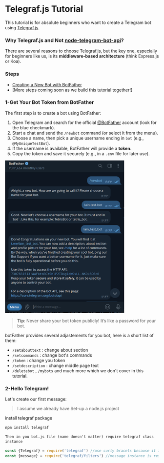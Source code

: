 # Telegraf.js Tutorial 

This tutorial is for absolute beginners who want to create a Telegram bot using [Telegraf.js](https://telegraf.js.org/).

### Why Telegraf.js and Not [node-telegram-bot-api](https://github.com/yagop/node-telegram-bot-api)?
There are several reasons to choose Telegraf.js, but the key one, especially for beginners like us, is its **middleware-based architecture** (think Express.js or Koa).

### Steps
- [Creating a New Bot with BotFather](#1-get-your-bot-token-from-botfather)
- [More steps coming soon as we build this tutorial together!]

### 1-Get Your Bot Token from BotFather
The first step is to create a bot using BotFather:

1. Open Telegram and search for the official [@BotFather](https://t.me/BotFather) account (look for the blue checkmark).
2. Start a chat and send the `/newbot` command (or select it from the menu).
3. Choose a name, then pick a unique username ending in `bot` (e.g., `@MyUniqueTestBot`).
4. If the username is available, BotFather will provide a **token**.
5. Copy the token and save it securely (e.g., in a `.env` file for later use).

<img src="https://github.com/daniyal-abbassi/telegrafjs-starting-tutorial/blob/main/screenshots/botfather.png" height="500" width="390">

> **Tip**: Never share your bot token publicly! It’s like a password for your bot.

botFather provides several adjastements for you bot, here is a short list of them:
- ```/setabouttext``` : change about section 
- ```/setcommands``` : change bot's commands
- ```/token``` : change you token
- ```/setdescription``` : change middle page text
- ```/deletebot``` , ```/mybots``` and much more which we don't cover in this tutorial.

### 2-Hello Telegram!
Let's create our first message:
>I assume we already have Set-up a node.js project

install telegraf package
```
npm install telegraf
```
    Then in you bot.js file (name doesn't matter) require telegraf class instance

```js
const {Telegraf} = require('telegraf') //use curly bracets because it is an instance of telegraf class
const {message} = require('telegraf/filters') //message instance is responsible for a single message
```

